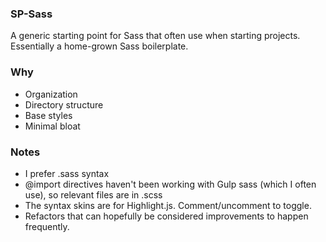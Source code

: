 ### SP-Sass

A generic starting point for Sass that often use when starting projects. Essentially
a home-grown Sass boilerplate. 

### Why

- Organization
- Directory structure
- Base styles
- Minimal bloat

### Notes

- I prefer .sass syntax
- @import directives haven't been working with Gulp sass (which I often use), so
  relevant files are in .scss
- The syntax skins are for Highlight.js. Comment/uncomment to toggle.
- Refactors that can hopefully be considered improvements to happen frequently.
